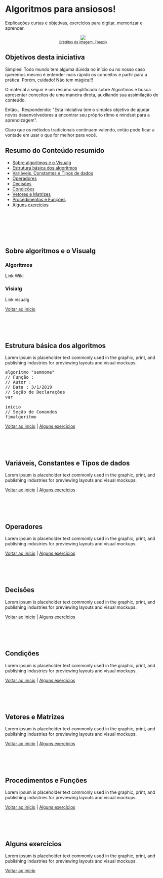 # Algoritmos para ansiosos!
Explicações curtas e objetivas, exercícios para digitar, memorizar e aprender.


<p align="center">
  <img src="https://image.freepik.com/free-vector/programmers-concept-with-flat-design_23-2147849844.jpg">
  <br>
  <small><a href="https://www.freepik.com/free-vector/programmers-concept-with-flat-design_2456097.htm">Créditos da imagem: Freepik</a></small>
</p>

## Objetivos desta iniciativa
Simples! Todo mundo tem alguma dúvida no início ou no nosso caso queremos mesmo é entender mais rápido os conceitos e partir para a prática. Porém, cuidado! Não tem mágica!!!

O material a seguir é um resumo simplificado sobre Algoritmos e busca apresentar conceitos de uma maneira direta, auxiliando sua assimilação do conteúdo.

Então... Respondendo: "Esta iniciativa tem o simples objetivo de ajudar novos desenvolvedores a encontrar seu próprio rítmo e mindset para a aprendizagem".

Claro que os métodos tradicionais continuam valendo, então pode ficar a vontade em usar o que for melhor para você.

## Resumo do Conteúdo resumido
* [Sobre algoritmos e o Visualg](#sobre-algoritmos-e-o-Visualg)
* [Estrutura básica dos algoritmos](#estrutura-básica-dos-algoritmos)
* [Variáveis, Constantes e Tipos de dados](#variáveis-constantes-e-tipos-de-dados)
* [Operadores](#operadores)
* [Decisões](#decisões)
* [Condições](#condições)
* [Vetores e Matrizes](#vetores-e-matrizes)
* [Procedimentos e Funções](#procedimentos-e-funções)
* [Alguns exercícios](#alguns-exercÍcios)

<br />
<br />
<br />
<br />
<br />

## Sobre algoritmos e o Visualg
### Algoritmos
Link Wiki
### Visialg
Link visualg

[Voltar ao início](#resumo-do-conteúdo-resumido)
<br />
<br />
<br />
<br />
<br />

## Estrutura básica dos algoritmos
Lorem ipsum is placeholder text commonly used in the graphic, print, and publishing industries for previewing layouts and visual mockups.

<pre>
algoritmo "semnome"
// Função :
// Autor :
// Data : 3/1/2019
// Seção de Declarações 
var

inicio
// Seção de Comandos 
fimalgoritmo
</pre>

[Voltar ao início](#resumo-do-conteúdo-resumido) | [Alguns exercícios](#alguns-exercÍcios)
<br />
<br />
<br />
<br />
<br />

## Variáveis, Constantes e Tipos de dados
Lorem ipsum is placeholder text commonly used in the graphic, print, and publishing industries for previewing layouts and visual mockups.

[Voltar ao início](#resumo-do-conteúdo-resumido) | [Alguns exercícios](#alguns-exercÍcios)
<br />
<br />
<br />
<br />
<br />

## Operadores
Lorem ipsum is placeholder text commonly used in the graphic, print, and publishing industries for previewing layouts and visual mockups.

[Voltar ao início](#resumo-do-conteúdo-resumido) | [Alguns exercícios](#alguns-exercÍcios)
<br />
<br />
<br />
<br />
<br />

## Decisões
Lorem ipsum is placeholder text commonly used in the graphic, print, and publishing industries for previewing layouts and visual mockups.

[Voltar ao início](#resumo-do-conteúdo-resumido) | [Alguns exercícios](#alguns-exercÍcios)
<br />
<br />
<br />
<br />
<br />

## Condições
Lorem ipsum is placeholder text commonly used in the graphic, print, and publishing industries for previewing layouts and visual mockups.

[Voltar ao início](#resumo-do-conteúdo-resumido) | [Alguns exercícios](#alguns-exercÍcios)
<br />
<br />
<br />
<br />
<br />

## Vetores e Matrizes
Lorem ipsum is placeholder text commonly used in the graphic, print, and publishing industries for previewing layouts and visual mockups.

[Voltar ao início](#resumo-do-conteúdo-resumido) | [Alguns exercícios](#alguns-exercÍcios)
<br />
<br />
<br />
<br />
<br />

## Procedimentos e Funções
Lorem ipsum is placeholder text commonly used in the graphic, print, and publishing industries for previewing layouts and visual mockups.

[Voltar ao início](#resumo-do-conteúdo-resumido) | [Alguns exercícios](#alguns-exercÍcios)
<br />
<br />
<br />
<br />
<br />

## Alguns exercícios
Lorem ipsum is placeholder text commonly used in the graphic, print, and publishing industries for previewing layouts and visual mockups.

[Voltar ao início](#resumo-do-conteúdo-resumido)
<br />
<br />
<br />
<br />
